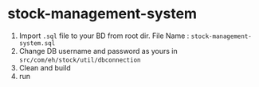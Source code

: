# stock-management-system

1. Import ```.sql``` file to your BD from root dir. File Name :  ```stock-management-system.sql```
2. Change DB username and password as yours in ```src/com/eh/stock/util/dbconnection```
3. Clean and build 
4. run
